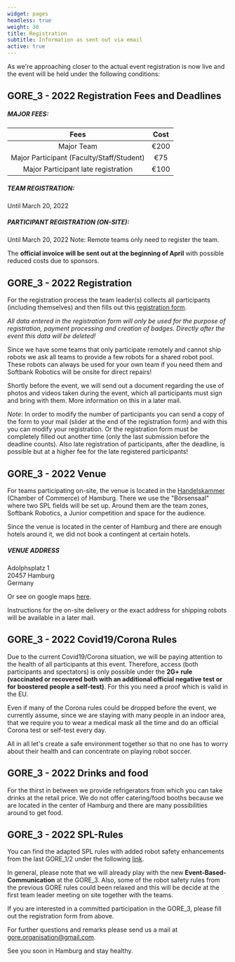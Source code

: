 ```yaml
---
widget: pages
headless: true
weight: 30
title: Registration 
subtitle: Information as sent out via email
active: true
---
```


As we're approaching closer to the actual event registration is now live and the event will be held under the following conditions:

## GORE_3 - 2022 Registration Fees and Deadlines

##### MAJOR FEES:

|  Fees        	                              |  Cost  	|
|:-------------------------------------------:|:------:	|
|  Major Team        	                        |  €200   |
|  Major Participant (Faculty/Staff/Student)  |  €75  	|
|  Major Participant late registration       	|  €100   |

##### TEAM REGISTRATION: 

Until March 20, 2022

##### PARTICIPANT REGISTRATION (ON-SITE):  
Until March 20, 2022
Note: Remote teams only need to register the team.

The **official invoice will be sent out at the beginning of April** with possible reduced costs due to sponsors.

## GORE_3 - 2022 Registration

For the registration process the team leader(s) collects all participants (including themselves) and then fills out this [registration form](https://forms.gle/Qfg2MzPutGzGRpot7).

*All data entered in the registration form will only be used for the purpose of registration, payment processing and creation of badges. Directly after the event this data will be deleted!*

Since we have some teams that only participate remotely and cannot ship robots we ask all teams to provide a few robots for a shared robot pool. These robots can always be used for your own team if you need them and Softbank Robotics will be onsite for direct repairs!

Shortly before the event, we will send out a document regarding the use of photos and videos taken during the event, which all participants must sign and bring with them. More information on this in a later mail.

*Note*: In order to modify the number of participants you can send a copy of the form to your mail (slider at the end of the registration form) and with this you can modify your registration. Or the registration form must be completely filled out another time (only the last submission before the deadline counts). Also late registration of participants, after the deadline, is possible but at a higher fee for the late registered participants!

## GORE_3 - 2022 Venue

For teams participating on-site, the venue is located in the [Handelskammer](https://www.hk24.de/en/servicemarken/event-management/room-boersensaal-1159192) (Chamber of Commerce) of Hamburg. There we use the "Börsensaal" where two SPL fields will be set up. Around them are the team zones, Softbank Robotics, a Junior competition and space for the audience. 

Since the venue is located in the center of Hamburg and there are enough hotels around it, we did not book a contingent at certain hotels.

##### VENUE ADDRESS
Adolphsplatz 1 \
20457 Hamburg \
Germany

Or see on google maps [here](https://www.google.de/maps/place/Handelskammer+Hamburg/@53.549812,9.9888133,17z/data=!3m1!4b1!4m2!3m1!1s0x47b18f1b63023a0f:0x3339133fb07a616f).

Instructions for the on-site delivery or the exact address for shipping robots will be available in a later mail.

## GORE_3 - 2022 Covid19/Corona Rules

Due to the current Covid19/Corona situation, we will be paying attention to the health of all participants at this event. Therefore, access (both participants and spectators) is only possible under the **2G+ rule (vaccinated or recovered both with an additional official negative test or for boostered people a self-test)**. For this you need a proof which is valid in the EU.

Even if many of the Corona rules could be dropped before the event, we currently assume, since we are staying with many people in an indoor area, that we require you to wear a medical mask all the time and do an official Corona test or self-test every day.

All in all let's create a safe environment together so that no one has to worry about their health and can concentrate on playing robot soccer.

## GORE_3 - 2022 Drinks and food

For the thirst in between we provide refrigerators from which you can take drinks at the retail price.
We do not offer catering/food booths because we are located in the center of Hamburg and there are many possibilities around to get food.

## GORE_3 - 2022 SPL-Rules

You can find the adapted SPL rules with added robot safety enhancements from the last GORE_1/2 under the following [link](https://github.com/RoboCup-SPL/Rules/tree/GORE_3).

In general, please note that we will already play with the new **Event-Based-Communication** at the GORE_3. Also, some of the robot safety rules from the previous GORE rules could been relaxed and this will be decide at the first team leader meeting on site together with the teams.

If you are interested in a committed participation in the GORE_3, please fill out the registration form from above.

For further questions and remarks please send us a mail at [gore.organisation@gmail.com](mailto:gore.organisation@gmail.com).

See you soon in Hamburg and stay healthy.
